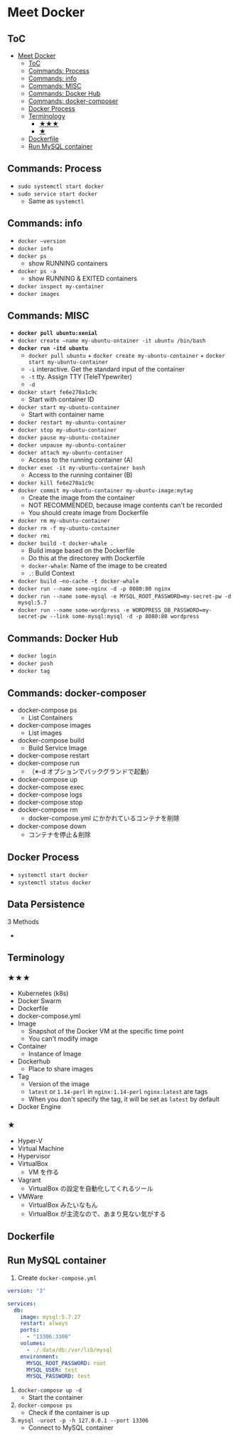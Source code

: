 # Meet Docker

## ToC

- [Meet Docker](#meet-docker)
  - [ToC](#toc)
  - [Commands: Process](#commands-process)
  - [Commands: info](#commands-info)
  - [Commands: MISC](#commands-misc)
  - [Commands: Docker Hub](#commands-docker-hub)
  - [Commands: docker-composer](#commands-docker-composer)
  - [Docker Process](#docker-process)
  - [Terminology](#terminology)
    - [★★★](#%e2%98%85%e2%98%85%e2%98%85)
    - [★](#%e2%98%85)
  - [Dockerfile](#dockerfile)
  - [Run MySQL container](#run-mysql-container)

## Commands: Process

- `sudo systemctl start docker`
- `sudo service start docker`
  - Same as `systemctl`

## Commands: info

- `docker –version`
- `docker info`
- `docker ps`
  - show RUNNING containers
- `docker ps -a`
  - show RUNNING & EXITED containers
- `docker inspect my-container`
- `docker images`


## Commands: MISC

- **`docker pull ubuntu:xenial`**
- `docker create —name my-ubuntu-ontainer -it ubuntu /bin/bash`
- **`docker run -itd ubuntu`**
  - `docker pull ubuntu` + `docker create my-ubuntu-container` + `docker start my-ubuntu-container`
  - `-i` interactive. Get the standard input of the container
  - `-t` tty. Assign TTY (TeleTYpewriter)
  - `-d`
- `docker start fe6e270a1c9c`
  - Start with container ID
- `docker start my-ubuntu-container`
  - Start with container name 
- `docker restart my-ubuntu-container`
- `docker stop my-ubuntu-container`
- `docker pause my-ubuntu-container`
- `docker unpause my-ubuntu-container`
- `docker attach my-ubuntu-container`
  - Access to the running container (A)
- `docker exec -it my-ubuntu-container bash`
  - Access to the running container (B)
- `docker kill fe6e270a1c9c`
- `docker commit my-ubuntu-container my-ubuntu-image:mytag`
  - Create the image from the container
  - NOT RECOMMENDED, because image contents can't be recorded
  - You should create image from Dockerfile
- `docker rm my-ubuntu-container`
- `docker rm -f my-ubuntu-container`
- `docker rmi`
- `docker build -t docker-whale .`
  - Build image based on the Dockerfile
  - Do this at the directorey with Dockerfile
  - `docker-whale`: Name of the image to be created
  - `.`: Build Context
- `docker build —no-cache -t docker-whale`
- `docker run --name some-nginx -d -p 8080:80 nginx`
- `docker run --name some-mysql -e MYSQL_ROOT_PASSWORD=my-secret-pw -d mysql:5.7`
- `docker run --name some-wordpress -e WORDPRESS_DB_PASSWORD=my-secret-pw --link some-mysql:mysql -d -p 8080:80 wordpress`

## Commands: Docker Hub

- `docker login`
- `docker push`
- `docker tag`

## Commands: docker-composer

- docker-compose ps
  - List Containers
- docker-compose images
  - List images
- docker-compose build
  - Build Service Image
- docker-compose restart
- docker-compose run
  - （※-d オプションでバックグランドで起動）
- docker-compose up
- docker-compose exec
- docker-compose logs
- docker-compose stop
- docker-compose rm
  - docker-compose.yml にかかれているコンテナを削除
- docker-compose down
  - コンテナを停止＆削除

## Docker Process

- `systemctl start docker`
- `systemctl status docker`

## Data Persistence

3 Methods

- 

## Terminology

### ★★★

- Kubernetes (k8s)
- Docker Swarm
- Dockerfile
- docker-compose.yml
- Image
  - Snapshot of the Docker VM at the specific time point
  - You can't modify image
- Container
  - Instance of Image
- Dockerhub
  - Place to share images
- Tag
  - Version of the image
  - `latest` or `1.14-perl` in `nginx:1.14-perl` `nginx:latest` are tags
  - When you don't specify the tag, it will be set as `latest` by default
- Docker Engine

### ★

- Hyper-V
- Virtual Machine
- Hypervisor
- VirtualBox
  - VM を作る
- Vagrant
  - VirtualBox の設定を自動化してくれるツール
- VMWare
  - VirtualBox みたいなもん
  - VirtualBox が主流なので、あまり見ない気がする

## Dockerfile

## Run MySQL container

1. Create `docker-compose.yml`

```yml
version: "3"

services:
  db:
    image: mysql:5.7.27
    restart: always
    ports:
      - "13306:3306"
    volumes:
      - ./.data/db:/var/lib/mysql
    environment:
      MYSQL_ROOT_PASSWORD: root
      MYSQL_USER: test
      MYSQL_PASSWORD: test
```

1. `docker-compose up -d`
   - Start the container
1. `docker-compose ps`
   - Check if the container is up
1. `mysql -uroot -p -h 127.0.0.1 --port 13306`
   - Connect to MySQL container
